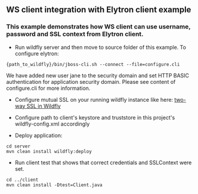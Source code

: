 ## WS client integration with Elytron client example

### This example demonstrates how WS client can use username, password and SSL context from Elytron client.

* Run wildfly server and then move to source folder of this example. To configure elytron:
```
{path_to_wildfly}/bin/jboss-cli.sh --connect --file=configure.cli
```

We have added new user jane to the security domain and set HTTP BASIC authentication for application security domain.
Please see content of configure.cli for more information.

* Configure mutual SSL on your running wildfly instance like here: [two-way SSL in Wildfly](https://docs.wildfly.org/29/WildFly_Elytron_Security.html#enable-two-way-ssltls-in-wildfly-for-applications)

* Configure path to client's keystore and truststore in this project's wildfly-config.xml accordingly

* Deploy application:

```
cd server
mvn clean install wildfly:deploy
```

* Run client test that shows that correct credentials and SSLContext were set.

```
cd ../client
mvn clean install -Dtest=Client.java
```

